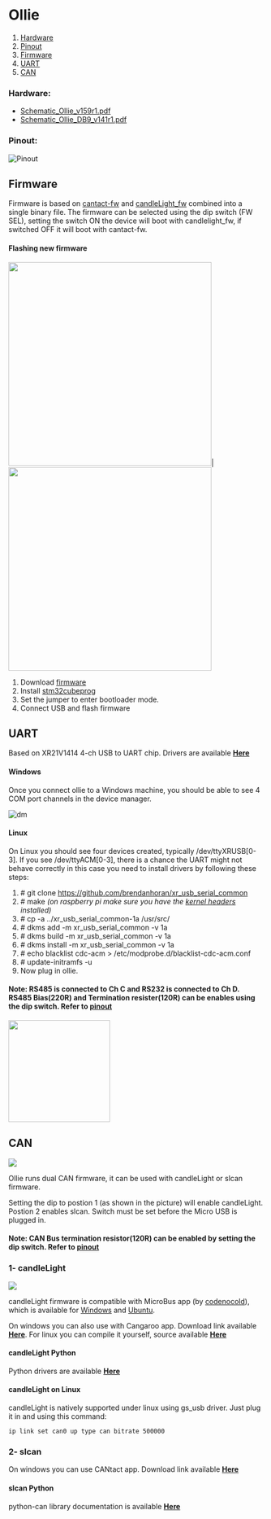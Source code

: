 # Ollie

1. [Hardware](#hardware)
2. [Pinout](#pinout)
3. [Firmware](#firmware)
4. [UART](#uart)
5. [CAN](#can)

### Hardware:
- [Schematic_Ollie_v159r1.pdf](https://github.com/slimelec/ollie-hw/blob/master/hardware/Schematic_Ollie_v159r1.pdf)
- [Schematic_Ollie_DB9_v141r1.pdf](https://github.com/slimelec/ollie-hw/blob/master/hardware/Schematic_Ollie_DB9_v141r1.pdf)


### Pinout:
![Pinout](https://github.com/slimelec/ollie-hw/blob/master/images/Ollie_Pinout2.png)

## Firmware
Firmware is based on [cantact-fw](https://github.com/slimelec/cantact-fw) and [candleLight_fw](https://github.com/slimelec/candleLight_fw) combined into a single binary file. The firmware can be selected using the dip switch (FW SEL), setting the switch ON the device will boot with candlelight_fw, if switched OFF it will boot with cantact-fw.

#### Flashing new firmware
<img src="https://github.com/slimelec/ollie-hw/blob/master/images/jumper.png" width=400>|<img src="https://github.com/slimelec/ollie-hw/blob/master/images/Prog.png" width=400>

1. Download [firmware](https://github.com/slimelec/ollie-hw/blob/master/firmware/ollie_v120.bin)
2. Install [stm32cubeprog](https://www.st.com/en/development-tools/stm32cubeprog.html)
3. Set the jumper to enter bootloader mode.
4. Connect USB and flash firmware

## UART
Based on XR21V1414 4-ch USB to UART chip. Drivers are available [**Here**](https://www.maxlinear.com/support/design-tools/software-drivers)

#### Windows
Once you connect ollie to a Windows machine, you should be able to see 4 COM port channels in the device manager.

![dm](https://github.com/slimelec/ollie-hw/blob/master/images/dev_manager.png)

#### Linux
On Linux you should see four devices created, typically /dev/ttyXRUSB[0-3]. If you see /dev/ttyACM[0-3], there is a chance the UART might not behave correctly in this case you need to install drivers by following these steps:
1. \# git clone https://github.com/brendanhoran/xr_usb_serial_common
2. \# make *(on raspberry pi make sure you have the [kernel headers](https://www.raspberrypi.org/documentation/linux/kernel/headers.md) installed)*
3. \# cp -a ../xr_usb_serial_common-1a /usr/src/
4. \# dkms add -m xr_usb_serial_common -v 1a
5. \# dkms build -m xr_usb_serial_common -v 1a
6. \# dkms install -m xr_usb_serial_common -v 1a
7. \# echo blacklist cdc-acm > /etc/modprobe.d/blacklist-cdc-acm.conf
8. \# update-initramfs -u
9. Now plug in ollie.

#### Note: RS485 is connected to Ch C and RS232 is connected to Ch D. RS485 Bias(220R) and Termination resister(120R) can be enables using the dip switch. Refer to [pinout](#pinout)

<img src="https://github.com/slimelec/ollie-hw/blob/master/images/ollie_2x7_pinout.png" width=200>

## CAN
<img src="https://github.com/slimelec/ollie-hw/blob/master/images/ollie-front-sel-sw.png">

Ollie runs dual CAN firmware, it can be used with candleLight or slcan firmware.

Setting the dip to postion 1 (as shown in the picture) will enable candleLight. Postion 2 enables slcan. Switch must be set before the Micro USB is plugged in.

#### Note: CAN Bus termination resistor(120R) can be enabled by setting the dip switch. Refer to [pinout](#pinout)

### 1- candleLight
<img src="https://github.com/slimelec/ollie-hw/blob/master/images/MIcrobus.PNG">

candleLight firmware is compatible with MicroBus app (by [codenocold](https://github.com/codenocold/microbus)), which is available for [Windows](https://github.com/slimelec/ollie-hw/releases/tag/v0.2) and [Ubuntu](https://github.com/slimelec/ollie-hw/releases/tag/v0.2).

On windows you can also use with Cangaroo app. Download link available [**Here**](https://github.com/slimelec/ollie-hw/releases/download/v0.1/cangaroo-win32-0363ce7.zip). For linux you can compile it yourself, source available [**Here**](https://github.com/normaldotcom/cangaroo/)
#### candleLight Python 
Python drivers are available [**Here**](https://pypi.org/project/candle-driver/)

#### candleLight on Linux
candleLight is natively supported under linux using gs_usb driver. Just plug it in and using this command:

```ip link set can0 up type can bitrate 500000```

### 2- slcan
On windows you can use CANtact app. Download link available [**Here**](https://github.com/linklayer/cantact-app/releases/download/v0.3.0-alpha/cantact-v0.3.0-alpha.zip)

#### slcan Python 
python-can library documentation is available [**Here**](https://python-can.readthedocs.io/en/master/)






